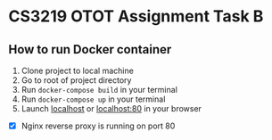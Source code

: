 # CS3219 OTOT Assignment Task B

## How to run Docker container
1. Clone project to local machine
2. Go to root of project directory
3. Run `docker-compose build` in your terminal
4. Run `docker-compose up` in your terminal
5. Launch [localhost](http://localhost/) or [localhost:80](http://localhost:80/) in your browser
-[x] Nginx reverse proxy is running on port 80
